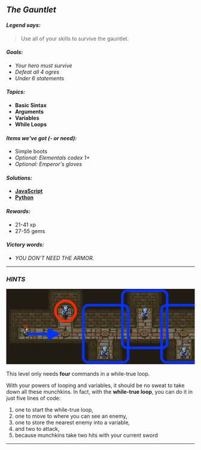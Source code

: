 ## _The Gauntlet_

#### _Legend says:_
> Use all of your skills to survive the gauntlet.

#### _Goals:_
+ _Your hero must survive_
+ _Defeat all 4 ogres_
+ _Under 6 statements_

#### _Topics:_
+ **Basic Sintax**
+ **Arguments**
+ **Variables**
+ **While Loops**

#### _Items we've got (- or need):_
+ Simple boots
+ _Optional: Elementals codex 1+_
+ _Optional: Emperor's gloves_

#### _Solutions:_
+ **[JavaScript](theGauntlet.js)**
+ **[Python](the_gauntlet.py)**

#### _Rewards:_
+ 21-41 xp
+ 27-55 gems

#### _Victory words:_
+ _YOU DON'T NEED THE ARMOR._

___

### _HINTS_

![](img/the_gauntlet.jpeg)

This level only needs **four** commands in a while-true loop.

With your powers of looping and variables, it should be no sweat to take down all these munchkins. In fact, with the **while-true loop**, you can do it in just five lines of code:

1. one to start the while-true loop,
2. one to move to where you can see an enemy,
3. one to store the nearest enemy into a variable,
4. and two to attack,
5. because munchkins take two hits with your current sword

___
